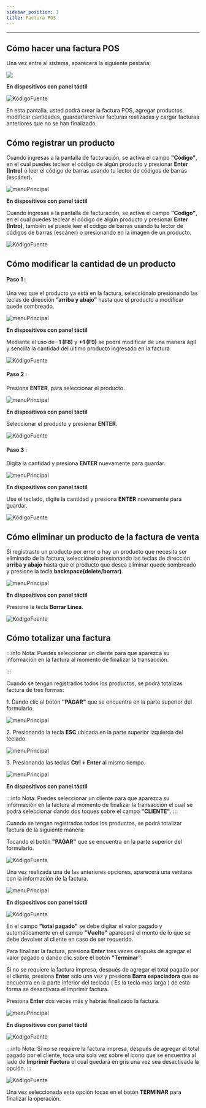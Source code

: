 ```yaml
---
sidebar_position: 1
title: Factura POS
---
```


---

## Cómo hacer una factura POS

Una vez entre al sistema, aparecerá la siguiente pestaña:

![](/img/facturacion/form_facturacion.png)

**En dispositivos con panel táctil**

![KódigoFuente](/img/facturacion/tactilFacturacion/tc_form_facturacion_tactil.png)

En esta pantalla, usted podrá crear la factura POS, agregar productos, modificar cantidades, guardar/archivar facturas realizadas y cargar facturas anteriores que no se han finalizado.

## Cómo registrar un producto

Cuando ingresas a la pantalla de facturación, se activa el campo **"Código"**, en el cual puedes teclear el código de algún producto y presionar **Enter (Intro)** o leer el código de barras usando tu lector de códigos de barras (escáner).

![menuPrincipal](/img/facturacion/facturaPOS/campo_codigo.png)

**En dispositivos con panel táctil**

Cuando ingresas a la pantalla de facturación, se activa el campo **"Código"**, en el cual puedes teclear el código de algún producto y presionar **Enter (Intro)**, también se puede leer el código de barras usando tu lector de códigos de barras (escáner) o presionando en la imagen de un producto.

![KódigoFuente](/img/facturacion/facturaPOS/tactilFacturaPOS/tc_campo_codigo.png)

## Cómo modificar la cantidad de un producto

#### Paso 1 :

Una vez que el producto ya está en la factura, selecciónalo presionando las teclas de dirección **”arriba y abajo”** hasta que el producto a modificar quede sombreado.

![menuPrincipal](/img/facturacion/modificar_cantidad1.png)

**En dispositivos con panel táctil**

Mediante el uso de **\-1 (F8)** y **+1 (F9)** se podrá modificar de una manera ágil y sencilla la cantidad del último producto ingresado en la factura

![KódigoFuente](/img/facturacion/facturaPOS/tactilFacturaPOS/tc_cantidades_F8_Y_F9.png)

#### Paso 2 :

Presiona **ENTER**, para seleccionar el producto.

![menuPrincipal](/img/facturacion/modificar_cantidad2.png)

**En dispositivos con panel táctil**

Seleccionar el producto y presionar **ENTER**.

![KódigoFuente](/img/facturacion/facturaPOS/tactilFacturaPOS/tc_seleccionar_producto.png)

#### Paso 3 :

Digita la cantidad y presiona **ENTER** nuevamente para guardar.

![menuPrincipal](/img/facturacion/modificar_cantidad3.png)

**En dispositivos con panel táctil**

Use el teclado, digite la cantidad y presiona **ENTER** nuevamente para guardar.

![KódigoFuente](/img/facturacion/facturaPOS/tactilFacturaPOS/tc_cantidades.png)

## Cómo eliminar un producto de la factura de venta

Si registraste un producto por error o hay un producto que necesita ser eliminado de la factura, selecciónelo presionando las teclas de dirección **arriba y abajo** hasta que el producto que desea eliminar quede sombreado y presione la tecla **backspace(delete/borrar)**.

![menuPrincipal](/img/facturacion/backspace.png)

**En dispositivos con panel táctil**

Presione la tecla **Borrar Línea**.

![KódigoFuente](/img/facturacion/facturaPOS/tactilFacturaPOS/tc_borrar.png)

## Cómo totalizar una factura

:::info Nota:
Puedes seleccionar un cliente para que aparezca su información en la factura al momento de finalizar la transacción.

:::

Cuando se tengan registrados todos los productos, se podrá totalizas factura de tres formas:

1\. Dando clic al botón **"PAGAR"** que se encuentra en la parte superior del formulario.

![menuPrincipal](/img/facturacion/facturaPOS/boton_pagar.png)

2\. Presionando la tecla **ESC** ubicada en la parte superior izquierda del teclado.

![menuPrincipal](/img/facturacion/esc.png)

3\. Presionando las teclas **Ctrl + Enter** al mismo tiempo.

![menuPrincipal](/img/facturacion/ctrl_enter.png)

**En dispositivos con panel táctil**

:::info Nota:
Puedes seleccionar un cliente para que aparezca su información en la factura al momento de finalizar la transacción el cual se podrá seleccionar dando dos toques sobre el campo **"CLIENTE"**.
:::

Cuando se tengan registrados todos los productos, se podrá totalizar factura de la siguiente manera:

Tocando el botón **"PAGAR"** que se encuentra en la parte superior del formulario.

![KódigoFuente](/img/facturacion/facturaPOS/tactilFacturaPOS/tc_boton_pagar.png)

Una vez realizada una de las anteriores opciones, aparecerá una ventana con la información de la factura.

![menuPrincipal](/img/facturacion/facturaPOS/form_totalizar.png)

**En dispositivos con panel táctil**

![KódigoFuente](/img/facturacion/facturaPOS/tactilFacturaPOS/tc_form_totalizar.png)

En el campo **"total pagado"** se debe digitar el valor pagado y automáticamente en el campo **"Vuelto"** aparecerá el monto de lo que se debe devolver al cliente en caso de ser requerido.

Para finalizar la factura, presiona **Enter** tres veces después de agregar el valor pagado o dando clic sobre el botón **"Terminar"**.

Si no se requiere la factura impresa, después de agregar el total pagado por el cliente, presiona **Enter** solo una vez y presiona **Barra espaciadora** que se encuentra en la parte inferior del teclado ( Es la tecla más larga ) de esta forma se desactivara el imprimir factura.

Presiona **Enter** dos veces más y habrás finalizado la factura.

![menuPrincipal](/img/facturacion/facturaPOS/totalizar_factura.png)

**En dispositivos con panel táctil**

![KódigoFuente](/img/facturacion/facturaPOS/tactilFacturaPOS/tc_totalizar_factura.png)

:::info Nota:
Si no se requiere la factura impresa, después de agregar el total pagado por el cliente, toca una sola vez sobre el icono que se encuentra al lado de **Imprimir Factura** el cual quedará en gris una vez sea desactivada la opción.
:::

![KódigoFuente](/img/facturacion/facturaPOS/tactilFacturaPOS/tc_totalizar_imprimir_factura.png)

Una vez seleccionada esta opción tocas en el botón **TERMINAR** para finalizar la operación.

